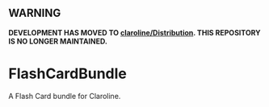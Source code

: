 WARNING
-------

**DEVELOPMENT HAS MOVED TO [claroline/Distribution](http://github.com/claroline/Distribution). THIS REPOSITORY IS NO LONGER MAINTAINED.**

# FlashCardBundle

A Flash Card bundle for Claroline.
